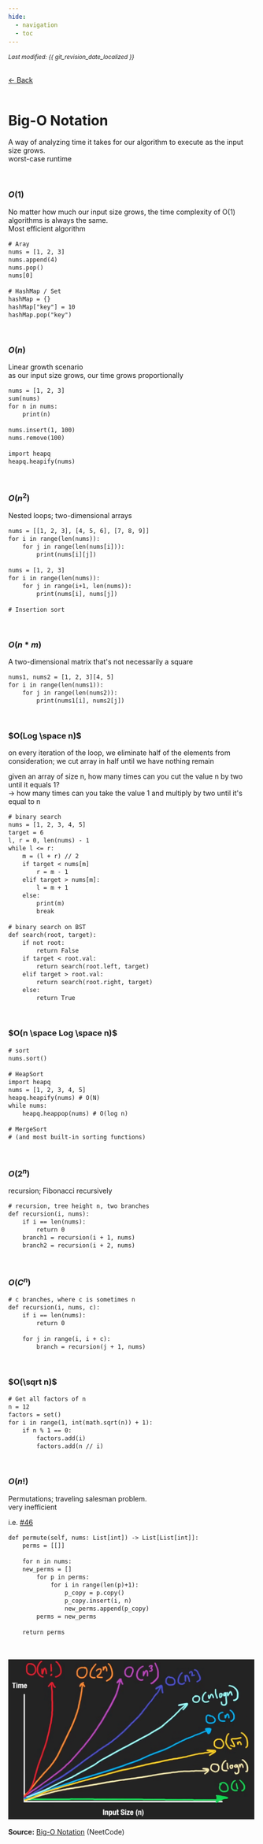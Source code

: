 ```yaml
---
hide:
  - navigation
  - toc
---
```


<small><i>Last modified: {{ git_revision_date_localized }}</i></small>

<div class="back-button">
    <br>
    <a href="javascript:history.back()">← Back</a>
    <br>
    <br>
</div>

# Big-O Notation

A way of analyzing time it takes for our algorithm to execute as the input size grows.  
worst-case runtime

<br>

### $O(1)$

No matter how much our input size grows, the time complexity of O(1) algorithms is always the same.  
Most efficient algorithm

```
# Aray
nums = [1, 2, 3]
nums.append(4)
nums.pop()
nums[0]

# HashMap / Set
hashMap = {}
hashMap["key"] = 10
hashMap.pop("key")
```

<br>

### $O(n)$

Linear growth scenario  
as our input size grows, our time grows proportionally

```
nums = [1, 2, 3]
sum(nums)
for n in nums:
	print(n)

nums.insert(1, 100)
nums.remove(100)

import heapq
heapq.heapify(nums)
```

<br>

### $O(n^2)$

Nested loops; two-dimensional arrays

```
nums = [[1, 2, 3], [4, 5, 6], [7, 8, 9]]
for i in range(len(nums)):
	for j in range(len(nums[i])):
		print(nums[i][j])

nums = [1, 2, 3]
for i in range(len(nums)):
	for j in range(i+1, len(nums)):
		print(nums[i], nums[j])

# Insertion sort
```

<br>

### $O(n * m)$

A two-dimensional matrix that's not necessarily a square

```
nums1, nums2 = [1, 2, 3][4, 5]
for i in range(len(nums1)):
	for j in range(len(nums2)):
		print(nums1[i], nums2[j])
```

<br>

### $O(Log \space n)$

on every iteration of the loop, we eliminate half of the elements from consideration; we cut array in half until we have nothing remain

given an array of size n, how many times can you cut the value n by two until it equals 1?  
$\rightarrow$ how many times can you take the value 1 and multiply by two until it's equal to n

```
# binary search
nums = [1, 2, 3, 4, 5]
target = 6
l, r = 0, len(nums) - 1
while l <= r:
	m = (l + r) // 2
	if target < nums[m]
		r = m - 1
	elif target > nums[m]:
		l = m + 1
	else:
		print(m)
		break

# binary search on BST
def search(root, target):
	if not root:
		return False
	if target < root.val:
		return search(root.left, target)
	elif target > root.val:
		return search(root.right, target)
	else:
		return True
```

<br>

### $O(n \space Log \space n)$

```
# sort
nums.sort()

# HeapSort
import heapq
nums = [1, 2, 3, 4, 5]
heapq.heapify(nums) # O(N)
while nums:
	heapq.heappop(nums) # O(log n)

# MergeSort
# (and most built-in sorting functions)
```

<br>

### $O(2^n)$

recursion; Fibonacci recursively

```
# recursion, tree height n, two branches
def recursion(i, nums):
	if i == len(nums):
		return 0
	branch1 = recursion(i + 1, nums)
	branch2 = recursion(i + 2, nums)
```

<br>

### $O(C^n)$

```
# c branches, where c is sometimes n
def recursion(i, nums, c):
	if i == len(nums):
		return 0
	
	for j in range(i, i + c):
		branch = recursion(j + 1, nums)
```

<br>

### $O(\sqrt n)$

```
# Get all factors of n
n = 12
factors = set()
for i in range(1, int(math.sqrt(n)) + 1):
	if n % 1 == 0:
		factors.add(i)
		factors.add(n // i)
```

<br>

### $O(n!)$

Permutations; traveling salesman problem.  
very inefficient

i.e. [#46](https://leetcode.com/problems/permutations/description/)
```
def permute(self, nums: List[int]) -> List[List[int]]:
    perms = [[]]

    for n in nums:
    new_perms = []
        for p in perms:
            for i in range(len(p)+1):
                p_copy = p.copy()
                p_copy.insert(i, n)
                new_perms.append(p_copy)
        perms = new_perms
        
    return perms
```

<br>
<br>

<img src="../../dsa/img/complexity.png" alt="big o analysis" width="500">

<br>

**Source:** [Big-O Notation](https://www.youtube.com/watch?v=BgLTDT03QtU) (NeetCode)